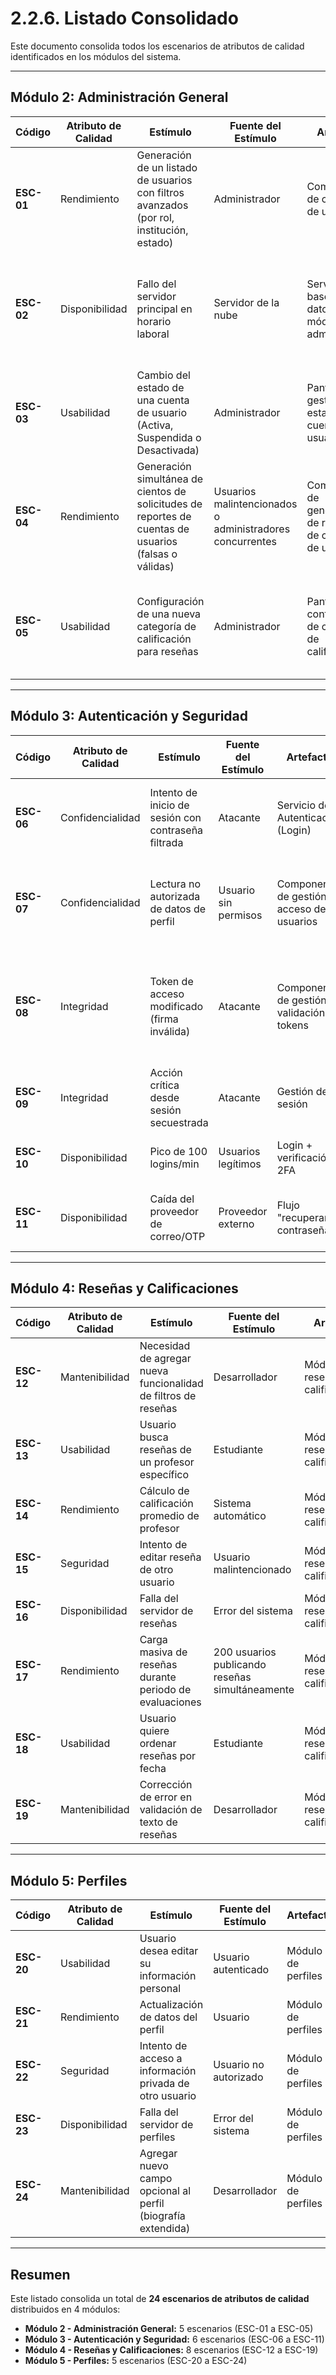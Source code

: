 # 2.2.6. Listado Consolidado

Este documento consolida todos los escenarios de atributos de calidad identificados en los módulos del sistema.

---

## Módulo 2: Administración General

| Código | Atributo de Calidad | Estímulo | Fuente del Estímulo | Artefacto | Entorno | Respuesta | Medida de Respuesta |
|--------|---------------------|----------|-------------------|----------|---------|-----------|-------------------|
| **ESC-01** | Rendimiento | Generación de un listado de usuarios con filtros avanzados (por rol, institución, estado) | Administrador | Componente de consulta de usuarios | Horario pico con 300 usuarios concurrentes | El sistema muestra el listado sin afectar otros procesos | El tiempo de respuesta no supera los 3 segundos |
| **ESC-02** | Disponibilidad | Fallo del servidor principal en horario laboral | Servidor de la nube | Servicio de base de datos del módulo administrativo | Operación en entorno crítico | El sistema debe reiniciar automáticamente el servicio o notificar al administrador para recuperación manual | El tiempo de indisponibilidad no supera los 10 minutos |
| **ESC-03** | Usabilidad | Cambio del estado de una cuenta de usuario (Activa, Suspendida o Desactivada) | Administrador | Pantalla de gestión de estado de cuenta de usuario | Primera vez de uso | El administrador puede completar la acción sin necesidad de asistencia externa | La acción se realiza en menos de 3 pasos y en menos de 2 minutos |
| **ESC-04** | Rendimiento | Generación simultánea de cientos de solicitudes de reportes de cuentas de usuarios (falsas o válidas) | Usuarios malintencionados o administradores concurrentes | Componente de generación de reportes de cuentas de usuarios | Horario laboral con carga alta | El sistema activa limitación de peticiones o colas para evitar saturación | El servicio sigue disponible y las solicitudes excedentes se rechazan o ponen en cola en <1s |
| **ESC-05** | Usabilidad | Configuración de una nueva categoría de calificación para reseñas | Administrador | Pantalla de configuración de categorías de calificación | Primera vez de uso | El administrador puede crear, modificar o eliminar categorías sin necesidad de capacitación avanzada | La acción se completa en menos de 5 pasos y en menos de 3 minutos |

---

## Módulo 3: Autenticación y Seguridad

| Código | Atributo de Calidad | Estímulo | Fuente del Estímulo | Artefacto | Entorno | Respuesta | Medida de Respuesta |
|--------|---------------------|----------|-------------------|----------|---------|-----------|-------------------|
| **ESC-06** | Confidencialidad | Intento de inicio de sesión con contraseña filtrada | Atacante | Servicio de Autenticación (Login) | Internet público | Rechazar autenticación; registrar intento; no revelar si el correo existe | Respuesta 401 en < 300 ms; sin mensajes que confirmen existencia de cuenta |
| **ESC-07** | Confidencialidad | Lectura no autorizada de datos de perfil | Usuario sin permisos | Componente de gestión de acceso de usuarios | Sesión activa | Enforzar control por rol/propiedad de recurso | 100% de endpoints con verificación de rol/owner; 0 accesos indebidos en pruebas |
| **ESC-08** | Integridad | Token de acceso modificado (firma inválida) | Atacante | Componente de gestión y validación de tokens | Producción | Rechazar solicitud | Todos los tokens deben ser verificados correctamente, manteniendo una latencia mínima durante la autenticación |
| **ESC-09** | Integridad | Acción crítica desde sesión secuestrada | Atacante | Gestión de sesión | Dispositivo desconocido | Solicitar re autenticación o 2FA; invalidar tokens previos | Detección de cambio de IP en < 3 s; cierre de sesión global en < 6 s |
| **ESC-10** | Disponibilidad | Pico de 100 logins/min | Usuarios legítimos | Login + verificación 2FA | Hora pico | Escalar horizontalmente; rate-limit por IP/usuario | Login < 2 s; error rate < 1%; sin caída del 2FA |
| **ESC-11** | Disponibilidad | Caída del proveedor de correo/OTP | Proveedor externo | Flujo "recuperar contraseña" | Intermitencia externa | Reintentos con backoff; ruta alterna con códigos de respaldo | Éxito ≥ 99% en 15 min; notificación a estado en < 2 min |

---

## Módulo 4: Reseñas y Calificaciones

| Código | Atributo de Calidad | Estímulo | Fuente del Estímulo | Artefacto | Entorno | Respuesta | Medida de Respuesta |
|--------|---------------------|----------|-------------------|----------|---------|-----------|-------------------|
| **ESC-12** | Mantenibilidad | Necesidad de agregar nueva funcionalidad de filtros de reseñas | Desarrollador | Módulo de reseñas y calificaciones | Desarrollo y mantenimiento | Implementar nuevos filtros sin modificar código existente | Tiempo de implementación ≤ 4 horas |
| **ESC-13** | Usabilidad | Usuario busca reseñas de un profesor específico | Estudiante | Módulo de reseñas y calificaciones | Navegación web/móvil | Mostrar reseñas ordenadas con filtros y paginación | Resultados mostrados en ≤ 2 seg |
| **ESC-14** | Rendimiento | Cálculo de calificación promedio de profesor | Sistema automático | Módulo de reseñas y calificaciones | Actualización en tiempo real | Recalcular promedio tras nueva calificación | Actualización en ≤ 100 ms |
| **ESC-15** | Seguridad | Intento de editar reseña de otro usuario | Usuario malintencionado | Módulo de reseñas y calificaciones | Acceso web | Denegar acceso y registrar intento | 100% de intentos bloqueados |
| **ESC-16** | Disponibilidad | Falla del servidor de reseñas | Error del sistema | Módulo de reseñas y calificaciones | Operación normal | Restaurar servicio automáticamente | Tiempo de inactividad ≤ 30 segundos |
| **ESC-17** | Rendimiento | Carga masiva de reseñas durante periodo de evaluaciones | 200 usuarios publicando reseñas simultáneamente | Módulo de reseñas y calificaciones | Fin de semestre académico | Procesar todas las publicaciones sin degradación del servicio | Tiempo de publicación ≤ 1.5 seg por reseña |
| **ESC-18** | Usabilidad | Usuario quiere ordenar reseñas por fecha | Estudiante | Módulo de reseñas y calificaciones | Navegación web/móvil | Mostrar opciones de ordenamiento visibles | Usuario encuentra opción en ≤ 5 segundos |
| **ESC-19** | Mantenibilidad | Corrección de error en validación de texto de reseñas | Desarrollador | Módulo de reseñas y calificaciones | Desarrollo y mantenimiento | Modificar validación sin afectar base de datos | Tiempo de corrección ≤ 2 horas |

---

## Módulo 5: Perfiles

| Código | Atributo de Calidad | Estímulo | Fuente del Estímulo | Artefacto | Entorno | Respuesta | Medida de Respuesta |
|--------|---------------------|----------|-------------------|----------|---------|-----------|-------------------|
| **ESC-20** | Usabilidad | Usuario desea editar su información personal | Usuario autenticado | Módulo de perfiles | Navegación web/móvil | Mostrar formulario de edición con datos actuales precargados | Formulario cargado en ≤ 1.5 seg |
| **ESC-21** | Rendimiento | Actualización de datos del perfil | Usuario | Módulo de perfiles | Operación normal | Guardar cambios en la base de datos | Actualización completada en ≤ 1 seg |
| **ESC-22** | Seguridad | Intento de acceso a información privada de otro usuario | Usuario no autorizado | Módulo de perfiles | Acceso web | Denegar acceso y mostrar solo información pública | 100% de intentos no autorizados bloqueados |
| **ESC-23** | Disponibilidad | Falla del servidor de perfiles | Error del sistema | Módulo de perfiles | Operación normal | Restaurar servicio automáticamente | Tiempo de inactividad ≤ 30 segundos |
| **ESC-24** | Mantenibilidad | Agregar nuevo campo opcional al perfil (biografía extendida) | Desarrollador | Módulo de perfiles | Desarrollo y mantenimiento | Implementar campo sin afectar funcionalidades existentes | Tiempo de implementación ≤ 3 horas |

---

## Resumen

Este listado consolida un total de **24 escenarios de atributos de calidad** distribuidos en 4 módulos:

- **Módulo 2 - Administración General:** 5 escenarios (ESC-01 a ESC-05)
- **Módulo 3 - Autenticación y Seguridad:** 6 escenarios (ESC-06 a ESC-11)
- **Módulo 4 - Reseñas y Calificaciones:** 8 escenarios (ESC-12 a ESC-19)
- **Módulo 5 - Perfiles:** 5 escenarios (ESC-20 a ESC-24)
